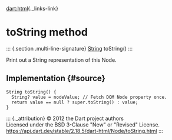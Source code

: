 [dart:html](../../dart-html/dart-html-library){._links-link}

toString method
===============

::: {.section .multi-line-signature}
[String](../../dart-core/string-class) toString()
:::

Print out a String representation of this Node.

Implementation {#source}
--------------

``` {.language-dart data-language="dart"}
String toString() {
  String? value = nodeValue; // Fetch DOM Node property once.
  return value == null ? super.toString() : value;
}
```

::: {._attribution}
© 2012 the Dart project authors\
Licensed under the BSD 3-Clause \"New\" or \"Revised\" License.\
<https://api.dart.dev/stable/2.18.5/dart-html/Node/toString.html>
:::
